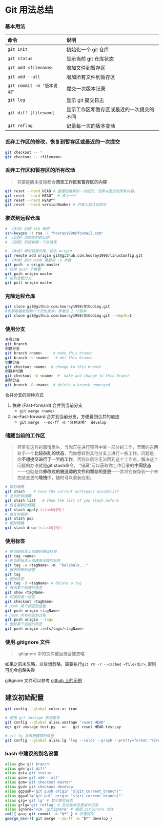 # Git 用法总结

### 基本用法

命令|说明
:-|:-
`git init`|初始化一个 git 仓库
`git status`|显示当前 git 仓库状态
`git add <filename>`|增加文件到暂存区
`git add --all`|增加所有文件到暂存区
`git commit -m "版本说明"`|提交一次版本记录
`git log`|显示 git 提交日志
`git diff [filename]`|显示工作区和暂存区或最近的一次提交的不同
`git reflog`|记录每一次的版本变动

### 丢弃工作区的修改，恢复到暂存区或最近的一次提交

```sh
git checkout -- *
git checkout -- <filename>
```

### 丢弃工作区和暂存区的所有改动

>只要是版本变动都会**清空工作区和暂存区的内容**

```sh
git reset --hard HEAD # 重置到最新的一次提交，丢弃未提交的所有内容。
git reset --hard HEAD^  # 再上一个
git reset --hard HEAD^^
git reset --hard versionNumber # 只输入前几位即可
```

### 推送到远程仓库

```sh
# （本地）创建 ssh 秘钥
ssh-keygen -t rsa -C "hooray1998@foxmail.com"
# （远程）添加本机的公钥
# （远程）然后新建一个存储库

# （本地）增加远程仓库，起名 origin
git remote add origin git@github.com:hooray1998/linuxConfig.git
# （本地）初次 push 需要加 -u 参数
git push -u origin master
# 后续 push 不需要
git push origin master
# 拉取远程分支
git pull origin master
```

### 克隆远程仓库

```sh
git clone git@github.com:hooray1998/QtCoding.git
#仅获取最新版和一个历史版本，即最后 2 个版本
git clone git@github.com:hooray1998/QtCoding.git --depth=1
```

### 使用分支

```sh
查看分支
git branch
创建分支
git branch <name>     # make this branch
git branch -d <name>   # del this branch
切换分支
git checkout <name>  # change to this branch
创建并切换
git checkout -b <name>  #  make and change to this branch
删除分支
git branch -D <name>  # delete a branch unmerged
```

合并分支的两种方式

1. 快进 (Fast-forward) 合并到当前分支
    - `git merge <name>`
2. no-Fast-forward 合并到当前分支，方便看到合并的痕迹
    - `git merge  --no-ff -m "合并说明"  develop`

### 储藏当前的工作区

>经常有这样的事情发生，当你正在进行项目中某一部分的工作，里面的东西处于一个**比较杂乱的状态**，而你想转到其他分支上进行一些工作。问题是，你**不想提交进行了一半的工作**，否则以后你无法回到这个工作点。解决这个问题的办法就是**git stash**命令。
>“储藏”可以获取你工作目录的**中间状态**——也就是你**修改过的被追踪的文件和暂存的变更**——并将它保存到一个未完结变更的**堆栈**中，随时可以重新应用。

```sh
# 暂时储藏
git stash    # save the current workspace uncomplish
# 显示所有储藏
git stash list   # show the list of you stash before
# 恢复最新的储藏
git stash apply [stash@{N}]
# 恢复并删除
git stash pop
# 删除储藏
git stash drop [stash@{N}]
```

### 使用标签

```sh
# 在当前版本上创建轻量级标签
git tag <name>
# 在当前版本上创建带注释的标签
git tag -a <tagName> -m  "balabala..."
# 展示所有的标签
git tag
# 删除标签
git tag -d <tagName> # delete a tag
# 展示某个标签的信息
git show <tagName>
# 切换到某一标签
git checkout <tagName>
# push 某个标签到远程
git push origin <tagName>
# push 所有标签到远程
git push origin --tags
# 删除某个远程的标签
git push origin :refs/tags/<tagName>
```

### 使用.gitignore 文件

>.gitignore 中的文件或目录会被忽略

如果之前未忽略，以后想忽略，需要执行`git rm -r --cached <file/dir>`, 否则可能会忽略失败

gitignore 文件可以参考 [github 上的示例](https:#github.com/github/gitignore)

## 建议初始配置

```sh
git config --global color.ui true

# 使用 git unstage 取消暂存
git config --global alias.unstage 'reset HEAD'
eg: git unstage test.py   =>   git reset HEAD test.py

# git lg 显示更精简的信息
git config --global alias.lg "log --color --graph --pretty=format:'%Cred%h%Creset -%C(yellow)%d%Creset %s %Cgreen(%cr) %C(bold blue)<%an>%Creset' --abbrev-commit"
```

### bash 中建议的别名设置

```sh
alias gb='git branch'
alias gd='git diff'
alias gst='git status'
alias gaa='git add --all'
alias gcm='git checkout master'
alias gcd='git checkout develop'
alias ggpush='git push origin "$(git_current_branch)"'
alias ggpull='git pull origin "$(git_current_branch)"'
alias glg='git lg' # 显示提交日志
alias grlg='git reflog' # 显示版本变更操作记录
alias ignore='vim .gitignore' # 编辑.gitignore 文件
cm(){ gaa; git commit -m "$*" } # 快速提交
gmerge_dev(){ git merge --no-ff -m "$*" develop }
```

